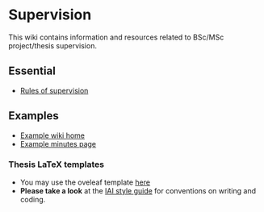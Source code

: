 # Supervision

This wiki contains information and resources related to BSc/MSc project/thesis supervision.


## Essential

  * [Rules of supervision](Rules.md)


## Examples

  * [Example wiki home](ExampleWikiHome.md)
  * [Example minutes page](ExampleMinutes.md)

### Thesis LaTeX templates

  * You may use the oveleaf template [here](https://www.overleaf.com/read/smhjsgxbtytb)
  * **Please take a look** at the [IAI style guide](https://github.com/iai-group/styleguide) for conventions on writing and coding.
